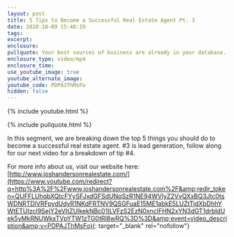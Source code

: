 ```yaml
---
layout: post
title: 5 Tips to Become a Successful Real Estate Agent Pt. 3
date: 2020-10-09 15:48:19
tags:
excerpt:
enclosure:
pullquote: Your best sources of business are already in your database.
enclosure_type: video/mp4
enclosure_time:
use_youtube_image: true
youtube_alternate_image:
youtube_code: PDPAJThMsFo
hidden: false
---
```


{% include youtube.html %}

{% include pullquote.html %}

In this segment, we are breaking down the top 5 things you should do to become a successful real estate agent. \#3 is lead generation, follow along for our next video for a breakdown of tip \#4.

For more info about us, visit our website here: [http://www.joshandersonrealestate.com/](https://www.youtube.com/redirect?q=http%3A%2F%2Fwww.joshandersonrealestate.com%2F&amp;redir_token=QUFFLUhqbXQtcFYySFJxdGFSdUNqSzR1NE94WVlyZ2VvQXxBQ3Jtc0tsWDNRTDlVRFpydUdyR1NKdFRTNV9QSGFuaE15ME1abkE5LUZtTjdXbDhhYWtETUIzcl9SejY2eVItZUlkekNBc01ILVFzS2EzN0xnclFHN2xYN3dGT1drbldUek5yMkRNUWkxTVpYTW1zTG0tRl8wRQ%3D%3D&amp;event=video_description&amp;v=PDPAJThMsFo){: target="_blank" rel="nofollow"}